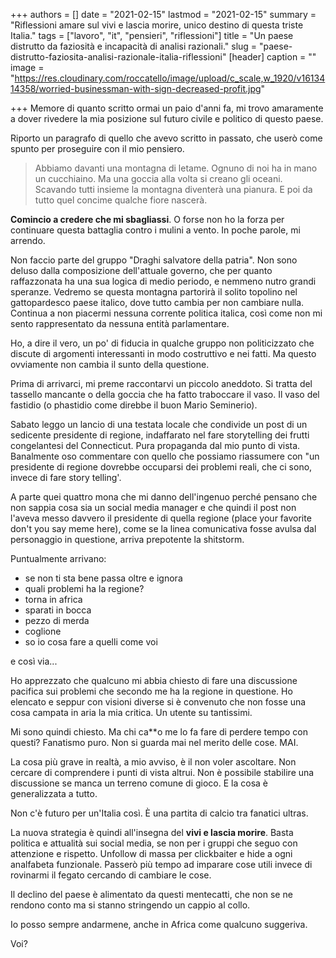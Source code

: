 +++
authors = []
date = "2021-02-15"
lastmod = "2021-02-15"
summary = "Riflessioni amare sul vivi e lascia morire, unico destino di questa triste Italia."
tags = ["lavoro", "it", "pensieri", "riflessioni"]
title = "Un paese distrutto da faziosità e incapacità di analisi razionali."
slug = "paese-distrutto-faziosita-analisi-razionale-italia-riflessioni"
[header]
caption = ""
image = "https://res.cloudinary.com/roccatello/image/upload/c_scale,w_1920/v1613414358/worried-businessman-with-sign-decreased-profit.jpg"

+++
Memore di quanto scritto ormai un paio d'anni fa, mi trovo amaramente a dover rivedere la mia posizione sul futuro civile e politico di questo paese.

Riporto un paragrafo di quello che avevo scritto in passato, che userò come spunto per proseguire con il mio pensiero.

> Abbiamo davanti una montagna di letame. Ognuno di noi ha in mano un cucchiaino. Ma una goccia alla volta si creano gli oceani. Scavando tutti insieme la montagna diventerà una pianura. E poi da tutto quel concime qualche fiore nascerà.

**Comincio a credere che mi sbagliassi**. O forse non ho la forza per continuare questa battaglia contro i mulini a vento. In poche parole, mi arrendo.

Non faccio parte del gruppo "Draghi salvatore della patria".
Non sono deluso dalla composizione dell'attuale governo, che per quanto raffazzonata ha una sua logica di medio periodo, e nemmeno nutro grandi speranze. Vedremo se questa montagna partorirà il solito topolino nel gattopardesco paese italico, dove tutto cambia per non cambiare nulla.
Continua a non piacermi nessuna corrente politica italica, così come non mi sento rappresentato da nessuna entità parlamentare.

Ho, a dire il vero, un po' di fiducia in qualche gruppo non politicizzato che discute di argomenti interessanti in modo costruttivo e nei fatti. Ma questo ovviamente non cambia il sunto della questione.

Prima di arrivarci, mi preme raccontarvi un piccolo aneddoto. Si tratta del tassello mancante o della goccia che ha fatto traboccare il vaso. Il vaso del fastidio (o phastidio come direbbe il buon Mario Seminerio).

Sabato leggo un lancio di una testata locale che condivide un post di un sedicente presidente di regione, indaffarato nel fare storytelling dei frutti congelantesi del Connecticut. Pura propaganda dal mio punto di vista.
Banalmente oso commentare con quello che possiamo riassumere con "un presidente di regione dovrebbe occuparsi dei problemi reali, che ci sono, invece di fare story telling'.

A parte quei quattro mona che mi danno dell'ingenuo perché pensano che non sappia cosa sia un social media manager e che quindi il post non l'aveva messo davvero il presidente di quella regione (place your favorite don't you say meme here), come se la linea comunicativa fosse avulsa dal personaggio in questione, arriva prepotente la shitstorm.

Puntualmente arrivano:
* se non ti sta bene passa oltre e ignora
* quali problemi ha la regione?
* torna in africa
* sparati in bocca
* pezzo di merda
* coglione
* so io cosa fare a quelli come voi

e così via...

Ho apprezzato che qualcuno mi abbia chiesto di fare una discussione pacifica sui problemi che secondo me ha la regione in questione. Ho elencato e seppur con visioni diverse si è convenuto che non fosse una cosa campata in aria la mia critica. Un utente su tantissimi.

Mi sono quindi chiesto. Ma chi ca**o me lo fa fare di perdere tempo con questi?
Fanatismo puro. Non si guarda mai nel merito delle cose. MAI.

La cosa più grave in realtà, a mio avviso, è il non voler ascoltare. Non cercare di comprendere i punti di vista altrui.
Non è possibile stabilire una discussione se manca un terreno comune di gioco. E la cosa è generalizzata a tutto.

Non c'è futuro per un'Italia così. È una partita di calcio tra fanatici ultras.

La nuova strategia è quindi all'insegna del **vivi e lascia morire**.
Basta politica e attualità sui social media, se non per i gruppi che seguo con attenzione e rispetto.
Unfollow di massa per clickbaiter e hide a ogni analfabeta funzionale.
Passerò più tempo ad imparare cose utili invece di rovinarmi il fegato cercando di cambiare le cose.

Il declino del paese è alimentato da questi mentecatti, che non se ne rendono conto ma si stanno stringendo un cappio al collo.

Io posso sempre andarmene, anche in Africa come qualcuno suggeriva.

Voi?
